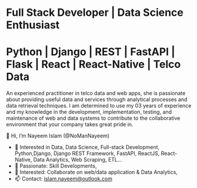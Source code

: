 # Full Stack Developer | Data Science Enthusiast 
 

# Python | Django | REST | FastAPI | Flask | React | React-Native | Telco Data 

An experienced practitioner in telco data and web apps, she is passionate about providing useful data and services through analytical processes and data retrieval techniques. I am determined to use my 03 years of experience and my knowledge in the development, implementation, testing, and maintenance of web and data systems to contribute to the collaborative environment that your company takes great pride in.

👋 Hi, I’m Nayeem Islam (@NoManNayeem)

- 👀 Interested in Data, Data Science, Full-stack Development, Python,Django, Django REST Framework, FastAPI, ReactJS, React-Native, Data Analytics, Web Scraping, ETL...
- 🌱 Passionate: Skill Developments,
- 💞️ Interested: Collaborate on web/data application & Data Analytics,
- 📫 Contact: islam.nayeem@outlook.com
